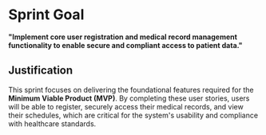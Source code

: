 # Sprint Goal

**"Implement core user registration and medical record management functionality to enable secure and compliant access to patient data."**

## Justification
This sprint focuses on delivering the foundational features required for the **Minimum Viable Product (MVP)**. By completing these user stories, users will be able to register, securely access their medical records, and view their schedules, which are critical for the system's usability and compliance with healthcare standards.
